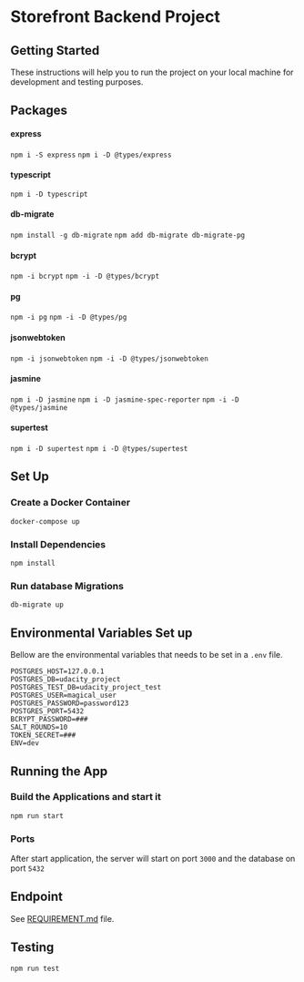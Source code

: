 # Storefront Backend Project

## Getting Started
These instructions will help you to run the project on your local machine for development and testing purposes.

## Packages

#### express
`npm i -S express`
`npm i -D @types/express`

#### typescript
`npm i -D typescript`

#### db-migrate
`npm install -g db-migrate`
`npm add db-migrate db-migrate-pg`

#### bcrypt
`npm -i bcrypt`
`npm -i -D @types/bcrypt`

#### pg
`npm -i pg`
`npm -i -D @types/pg`

#### jsonwebtoken
`npm -i jsonwebtoken`
`npm -i -D @types/jsonwebtoken`

#### jasmine
`npm i -D jasmine`
`npm i -D jasmine-spec-reporter`
`npm -i -D @types/jasmine`

#### supertest
`npm i -D supertest`
`npm i -D @types/supertest`


## Set Up

### Create a Docker Container
`docker-compose up`

### Install Dependencies
`npm install`

### Run database Migrations
`db-migrate up`

## Environmental Variables Set up
Bellow are the environmental variables that needs to be set in a `.env` file.

```
POSTGRES_HOST=127.0.0.1
POSTGRES_DB=udacity_project
POSTGRES_TEST_DB=udacity_project_test
POSTGRES_USER=magical_user
POSTGRES_PASSWORD=password123
POSTGRES_PORT=5432
BCRYPT_PASSWORD=###
SALT_ROUNDS=10
TOKEN_SECRET=###
ENV=dev
```

## Running the App

### Build the Applications and start it
`npm run start`

### Ports
After start application, the server will start on port `3000` and the database on port `5432`

## Endpoint
See [REQUIREMENT.md](REQUIREMENTS.md) file. 

## Testing
`npm run test`
